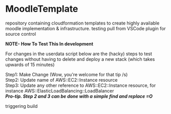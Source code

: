 # MoodleTemplate
repository containing cloudformation templates to create highly available moodle implementation & infrastructure.
testing pull from VSCode plugin for source control

**NOTE- How To Test This In development**

For changes in the userdata script below are the (hacky) steps to test changes without having to delete and deploy a new stack (which takes upwards of 15 minutes)

Step1: Make Change (Wow, you're welcome for that tip /s)  
Step2: Update name of AWS::EC2::Instance resource  
Step3: Update any other reference to AWS::EC2::Instance resource, for instance AWS::ElasticLoadBalancing::LoadBalancer  
***Pro-tip.  Step 2 and 3 can be done with a simple find and replace =O***

triggering build
